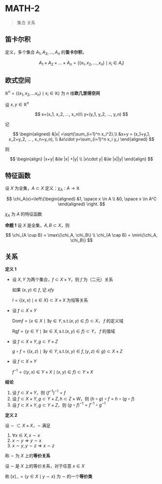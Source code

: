 # MATH-2

> 集合 关系

## 笛卡尔积

定义，多个集合 $A_1,A_2,...,A_n$ 的**笛卡尔积**，

$$
A_1 \times A_2 \times ... \times A_n = 
\{ (x_1, x_2, ..., x_n)\mid x_i \in A_i \}
$$

## 欧式空间

$\mathbb{R}^n=\{(x_1, x_2, ... x_n)\mid x_i\in\mathbb{R}\}$ 为 $n$ 维**欧几里得空间**

设 $x,y\in \mathbb{R}^n$

$$
x=(x_1, x_2, ..., x_n)\\
y=(y_1, y_2, ..., y_n)
$$

记

$$
\begin{aligned}
&|x| =\sqrt{\sum_{i=1}^n x_i^2},\\
&x+y = (x_1+y_1, x_2+y_2, ... , x_n+y_n), \\
&x\cdot y=\sum_{i=1}^n x_i y_i
\end{aligned}
$$

则

$$
\begin{align}
|x+y| &\le |x| +|y| \\
|x\cdot y| &\le |x||y|
\end{align}
$$




## 特征函数

设 $X$ 为全集，$A \subset X$ 定义：$\chi_A:A\rightarrow \mathbb{R}$

$$
\chi_A(x)=\left\{\begin{aligned} &1, \space  x \in A \\ 
&0, \space x \in A^C \end{aligned} \right.
$$

$\chi_A$ 为 $A$ 的特征函数

**命题 1** 设 $X$ 是全集，$A,B\subset X$，则

$$
\chi_{A \cup B} = \max\{\chi_A, \chi_B\} \\
\chi_{A \cap B} = \min\{\chi_A, \chi_B\}
$$

## 关系

**定义 1** 

- 设 $X, Y$ 为两个集合，$f \subset X \times Y$，则 $f$ 为（二元）关系

  如果 $(x,y)\in f$, 记 $xfy$

  $I=\{(x,x) \mid x\in X\}\subset X \times X$ 为恒等关系

- 设 $f \subset X \times Y$

  $\mathrm{Dom} f=\{ x\in X \mid \exists y\in Y, \text{s.t.}  (x, y) \in f\}\subset X$， $f$ 的定义域

  $\mathrm{Rg} f=\{ y\in Y \mid \exists x\in X, \text{s.t.}  (x, y) \in f\}\subset Y$， $f$ 的值域

- 设 $f\subset X\times Y, g\subset Y \times Z$

  $g \circ f=\{(x, z) \mid \exists y\in Y, \text{s.t.}  (x, y)\in f, (y, z)\in g\} \subset X\times Z$

- 设 $f\subset X\times Y$ 

  $f^{-1}=\{(y,x)\in Y\times X \mid (x, y) \in f\}\subset Y \times X$

**结论**

1. 设 $f\subset X\times Y$，则 $(f^{-1})^{-1}=f$
2. 设 $f\subset X\times Y, g\subset Y\times Z, h \subset Z\times W$，则 $(h\circ g)\circ f=h \circ (g\circ f)$
3. 设 $f\subset X\times Y, g\subset  Y\times Z$，则 $(g\circ f)^{-1}=f^{-1}\circ g^{-1}$

**定义 2** 

设 $\sim \; \subset X \times X$，$\sim$ 满足

1. $\forall x \in X, x \sim x$
2. $x \sim y \Rightarrow y \sim x$
3. $x \sim y, y \sim z \Rightarrow x \sim z$

称 $\sim$ 为 $X$ 上的**等价关系**

设 $\sim$ 是 $X$ 上的等价关系，对于任意 $x\in X$

称 $[x]_\sim =\{y \in X \mid y \sim x\}$ 为 $\sim$ 的一个**等价类**
